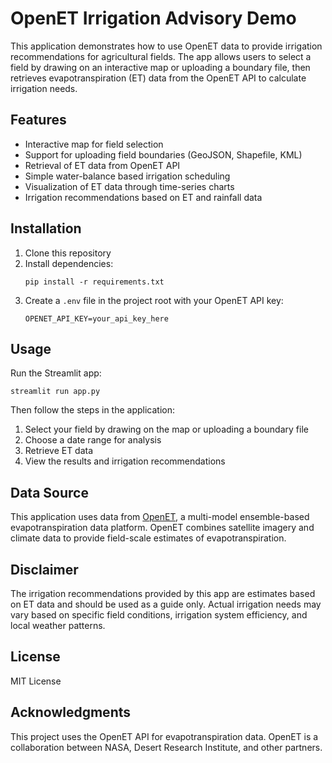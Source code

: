# OpenET Irrigation Advisory Demo

This application demonstrates how to use OpenET data to provide irrigation recommendations for agricultural fields. The app allows users to select a field by drawing on an interactive map or uploading a boundary file, then retrieves evapotranspiration (ET) data from the OpenET API to calculate irrigation needs.

## Features

- Interactive map for field selection
- Support for uploading field boundaries (GeoJSON, Shapefile, KML)
- Retrieval of ET data from OpenET API
- Simple water-balance based irrigation scheduling
- Visualization of ET data through time-series charts
- Irrigation recommendations based on ET and rainfall data

## Installation

1. Clone this repository
2. Install dependencies:
   ```
   pip install -r requirements.txt
   ```
3. Create a `.env` file in the project root with your OpenET API key:
   ```
   OPENET_API_KEY=your_api_key_here
   ```
   
## Usage

Run the Streamlit app:
```
streamlit run app.py
```

Then follow the steps in the application:
1. Select your field by drawing on the map or uploading a boundary file
2. Choose a date range for analysis
3. Retrieve ET data
4. View the results and irrigation recommendations

## Data Source

This application uses data from [OpenET](https://openetdata.org), a multi-model ensemble-based evapotranspiration data platform. OpenET combines satellite imagery and climate data to provide field-scale estimates of evapotranspiration.

## Disclaimer

The irrigation recommendations provided by this app are estimates based on ET data and should be used as a guide only. Actual irrigation needs may vary based on specific field conditions, irrigation system efficiency, and local weather patterns.

## License

MIT License

## Acknowledgments

This project uses the OpenET API for evapotranspiration data. OpenET is a collaboration between NASA, Desert Research Institute, and other partners.